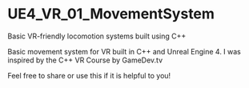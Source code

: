 # UE4_VR_01_MovementSystem
Basic VR-friendly locomotion systems built using C++

Basic movement system for VR built in C++ and Unreal Engine 4. I was inspired by the C++ VR Course by GameDev.tv

Feel free to share or use this if it is helpful to you!
